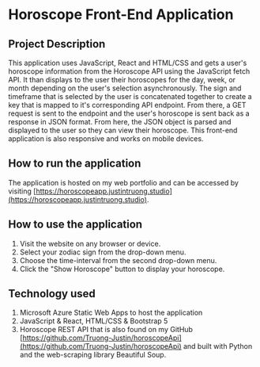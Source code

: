 # Horoscope Front-End Application


## Project Description
This application uses JavaScript, React and HTML/CSS and gets a user's horoscope information from the Horoscope API using the JavaScript fetch API. It than displays to the user their horoscopes for the day, week, or month depending on the user's selection asynchronously. The sign and timeframe that is selected by the user is concatenated together to create a key that is mapped to it's corresponding API endpoint. From there, a GET request is sent to the endpoint and the user's horoscope is sent back as a response in JSON format. From here, the JSON object is parsed and displayed to the user so they can view their horoscope. This front-end application is also responsive and works on mobile devices. 


## How to run the application
The application is hosted on my web portfolio and can be accessed by visiting [https://horoscopeapp.justintruong.studio](https://horoscopeapp.justintruong.studio).


## How to use the application
1. Visit the website on any browser or device.
2. Select your zodiac sign from the drop-down menu.
3. Choose the time-interval from the second drop-down menu.
4. Click the "Show Horoscope" button to display your horoscope.


## Technology used
1. Microsoft Azure Static Web Apps to host the application
2. JavaScript & React, HTML/CSS & Bootstrap 5
3. Horoscope REST API that is also found on my GitHub [https://github.com/Truong-Justin/horoscopeApi](https://github.com/Truong-Justin/horoscopeApi) and built with Python and the web-scraping library Beautiful Soup.

